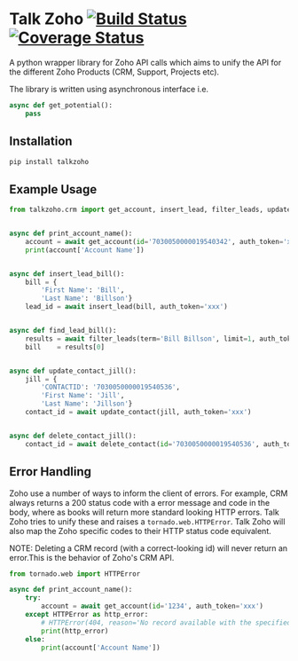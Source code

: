 # Talk Zoho [![Build Status](https://travis-ci.org/A2Z-Cloud/Talk-Zoho.svg?branch=master)](https://travis-ci.org/A2Z-Cloud/Talk-Zoho) [![Coverage Status](https://coveralls.io/repos/github/A2Z-Cloud/Talk-Zoho/badge.svg?branch=master)](https://coveralls.io/github/A2Z-Cloud/Talk-Zoho?branch=master)

A python wrapper library for Zoho API calls which aims to unify the API for the different Zoho Products (CRM, Support, Projects etc).

The library is written using asynchronous interface i.e.
```python
async def get_potential():
    pass
```  

## Installation
```bash
pip install talkzoho
```

## Example Usage
```python
from talkzoho.crm import get_account, insert_lead, filter_leads, update_contact


async def print_account_name():
    account = await get_account(id='7030050000019540342', auth_token='xxx')
    print(account['Account Name'])


async def insert_lead_bill():
    bill = {
        'First Name': 'Bill',
        'Last Name': 'Billson'}
    lead_id = await insert_lead(bill, auth_token='xxx')


async def find_lead_bill():
    results = await filter_leads(term='Bill Billson', limit=1, auth_token='xxx')
    bill    = results[0]


async def update_contact_jill():
    jill = {
        'CONTACTID': '7030050000019540536',
        'First Name': 'Jill',
        'Last Name': 'Jillson'}
    contact_id = await update_contact(jill, auth_token='xxx')


async def delete_contact_jill():
    contact_id = await delete_contact(id='7030050000019540536', auth_token='xxx')
```

## Error Handling
Zoho use a number of ways to inform the client of errors. For example, CRM always returns a 200 status code with a error message and code in the body, where as books will return more standard looking HTTP errors. Talk Zoho tries to unify these and raises a `tornado.web.HTTPError`. Talk Zoho will also map the Zoho specific codes to their HTTP status code equivalent.

NOTE: Deleting a CRM record (with a correct-looking id) will never return an error.This is the behavior of Zoho's CRM API.
```python
from tornado.web import HTTPError

async def print_account_name():
    try:
        account = await get_account(id='1234', auth_token='xxx')
    except HTTPError as http_error:
        # HTTPError(404, reason='No record available with the specified record ID.')
        print(http_error)
    else:
        print(account['Account Name'])
```
